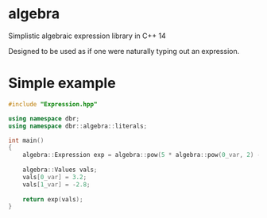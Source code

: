 # algebra
Simplistic algebraic expression library in C++ 14

Designed to be used as if one were naturally typing out an expression.

# Simple example
```cpp
#include "Expression.hpp"

using namespace dbr;
using namespace dbr::algebra::literals;

int main()
{
	algebra::Expression exp = algebra::pow(5 * algebra::pow(0_var, 2) - 3, 1_var);
	
	algebra::Values vals;
	vals[0_var] = 3.2;
	vals[1_var] = -2.8;
	
	return exp(vals);
}

```
